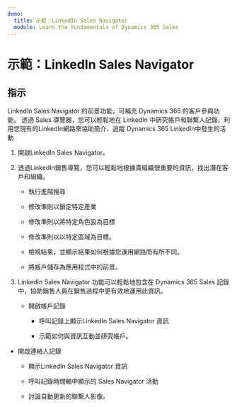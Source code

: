 ```yaml
---
demo:
  title: 示範：LinkedIn Sales Navigator
  module: Learn the Fundamentals of Dynamics 365 Sales
---
```


# 示範：LinkedIn Sales Navigator

## 指示

LinkedIn Sales Navigator 的前景功能，可補充 Dynamics 365 的客戶參與功能。 透過 Sales 導覽器，您可以輕鬆地在 LinkedIn 中研究帳戶和聯繫人記錄，利用您現有的LinkedIn網路來協助簡介、追蹤 Dynamics 365 LinkedIn中發生的活動 

1. 開啟LinkedIn Sales Navigator。 

2. 透過LinkedIn銷售導覽，您可以輕鬆地根據貴組織很重要的資訊，找出潛在客戶和組織。 

    - 執行進階搜尋

    - 修改準則以鎖定特定產業

    - 修改準則以將特定角色設為目標

    - 修改準則以以特定區域為目標。 

    - 檢視結果，並顯示結果如何根據您運用網路而有所不同。 

    - 將帳戶儲存為應用程式中的前景。 

3. LinkedIn Sales Navigator 功能可以輕鬆地包含在 Dynamics 365 Sales 記錄中，協助銷售人員在銷售過程中更有效地運用此資訊。 

    - 開啟帳戶記錄

        - 呼叫記錄上顯示LinkedIn Sales Navigator 資訊

        - 示範如何與資訊互動並研究帳戶。 

- 開啟連絡人記錄

    - 顯示LinkedIn Sales Navigator 資訊

    - 呼叫記錄時間軸中顯示的 Sales Navigator 活動

    - 討論自動更新的聯繫人影像。 
